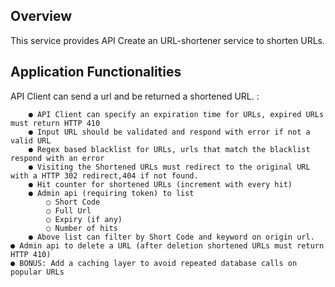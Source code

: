 ## Overview

This service provides API Create an URL-shortener service to shorten URLs.

## Application Functionalities

API Client can send a url and be returned a shortened URL. :

        ● API Client can specify an expiration time for URLs, expired URLs must return HTTP 410
        ● Input URL should be validated and respond with error if not a valid URL
        ● Regex based blacklist for URLs, urls that match the blacklist respond with an error
        ● Visiting the Shortened URLs must redirect to the original URL with a HTTP 302 redirect,404 if not found.
        ● Hit counter for shortened URLs (increment with every hit)
        ● Admin api (requiring token) to list
            ○ Short Code
            ○ Full Url
            ○ Expiry (if any)
            ○ Number of hits
        ● Above list can filter by Short Code and keyword on origin url.
    ● Admin api to delete a URL (after deletion shortened URLs must return HTTP 410)
    ● BONUS: Add a caching layer to avoid repeated database calls on popular URLs
